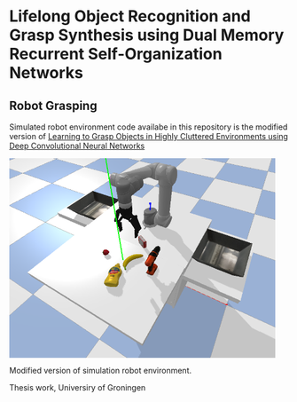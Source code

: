 # Lifelong Object Recognition and Grasp Synthesis using Dual Memory Recurrent Self-Organization Networks

## Robot Grasping 

Simulated robot environment code availabe in this repository is the modified version of [Learning to Grasp Objects in Highly Cluttered Environments using Deep Convolutional Neural Networks](https://github.com/JeroenOudeVrielink/ur5-robotic-grasping)

<img align="center" width="480" height="360" src="simulated_env.png" width="720" height="480">

Modified version of simulation robot environment. 

Thesis work, Universiry of Groningen
